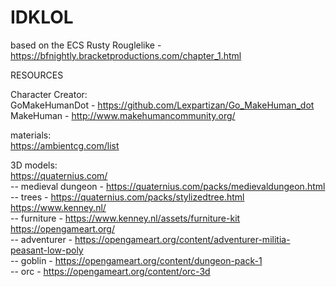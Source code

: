 # IDKLOL  
based on the ECS Rusty Rouglelike - https://bfnightly.bracketproductions.com/chapter_1.html  
  
RESOURCES  
  
Character Creator:  
GoMakeHumanDot - https://github.com/Lexpartizan/Go_MakeHuman_dot  
MakeHuman - http://www.makehumancommunity.org/  
  
materials:  
https://ambientcg.com/list  
  
3D models:  
https://quaternius.com/  
-- medieval dungeon - https://quaternius.com/packs/medievaldungeon.html  
-- trees - https://quaternius.com/packs/stylizedtree.html  
https://www.kenney.nl/  
-- furniture - https://www.kenney.nl/assets/furniture-kit  
https://opengameart.org/  
-- adventurer - https://opengameart.org/content/adventurer-militia-peasant-low-poly  
-- goblin - https://opengameart.org/content/dungeon-pack-1  
-- orc - https://opengameart.org/content/orc-3d  

